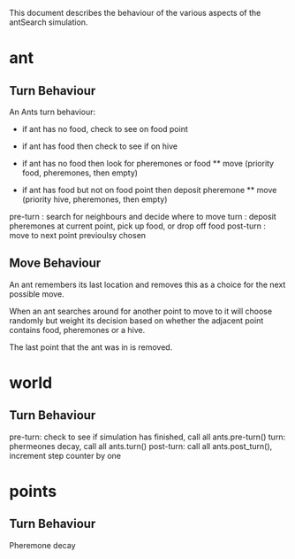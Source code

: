 This document describes the behaviour of the various aspects of the antSearch simulation.

ant
===

Turn Behaviour
--------------
An Ants turn behaviour:
* if ant has no food, check to see on food point
* if ant has food then check to see if on hive 
* if ant has no food then look for pheremones or food 
** move (priority food, pheremones, then empty)
    
* if ant has food but not on food point then deposit pheremone 
** move (priority hive, pheremones, then empty)

pre-turn : search for neighbours and decide where to move
turn : deposit pheremones at current point, pick up food, or drop off 
    food
post-turn : move to next point previoulsy chosen

Move Behaviour
--------------

An ant remembers its last location and removes this as a choice for the next possible move.

When an ant searches around for another point to move to it will choose randomly but weight its decision based on whether the adjacent point contains food, pheremones or a hive. 

The last point that the ant was in is removed.
       

world
=====

Turn Behaviour
--------------
pre-turn: check to see if simulation has finished, call all ants.pre-turn()
turn: phermeones decay, call all ants.turn()
post-turn: call all ants.post_turn(), increment step counter by one


points
======

Turn Behaviour
--------------
Pheremone decay
